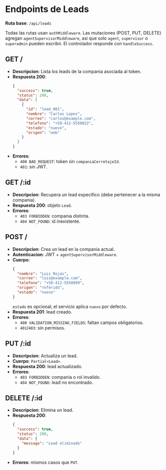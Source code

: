 ﻿# Endpoints de Leads

**Ruta base**: `/api/leads`

Todas las rutas usan `authMiddleware`. Las mutaciones (POST, PUT, DELETE) agregan `agentSupervisorMiddleware`, asi que solo `agent`, `supervisor` o `superadmin` pueden escribir. El controlador responde con `handleSuccess`.

## GET /
- **Descripcion**: Lista los leads de la compania asociada al token.
- **Respuesta 200**:
  ```json
  {
    "success": true,
    "status": 200,
    "data": [
      {
        "id": "lead_001",
        "nombre": "Carlos Lopez",
        "correo": "carlos@example.com",
        "telefono": "+58-412-5550022",
        "estado": "nuevo",
        "origen": "web"
      }
    ]
  }
  ```
- **Errores**:
  - `400 BAD_REQUEST`: token sin `companiaCorretajeId`.
  - `401`: sin JWT.

## GET /:id
- **Descripcion**: Recupera un lead especifico (debe pertenecer a la misma compania).
- **Respuesta 200**: objeto `Lead`.
- **Errores**:
  - `403 FORBIDDEN`: compania distinta.
  - `404 NOT_FOUND`: id inexistente.

## POST /
- **Descripcion**: Crea un lead en la compania actual.
- **Autenticacion**: JWT + `agentSupervisorMiddleware`.
- **Cuerpo**:
  ```json
  {
    "nombre": "Luis Rojas",
    "correo": "luis@example.com",
    "telefono": "+58-412-5558899",
    "origen": "referido",
    "estado": "nuevo"
  }
  ```
  `estado` es opcional; el servicio aplica `nuevo` por defecto.
- **Respuesta 201**: lead creado.
- **Errores**:
  - `400 VALIDATION_MISSING_FIELDS`: faltan campos obligatorios.
  - `401`/`403`: sin permisos.

## PUT /:id
- **Descripcion**: Actualiza un lead.
- **Cuerpo**: `Partial<Lead>`.
- **Respuesta 200**: lead actualizado.
- **Errores**:
  - `403 FORBIDDEN`: compania o rol invalido.
  - `404 NOT_FOUND`: lead no encontrado.

## DELETE /:id
- **Descripcion**: Elimina un lead.
- **Respuesta 200**:
  ```json
  {
    "success": true,
    "status": 200,
    "data": {
      "message": "Lead eliminado"
    }
  }
  ```
- **Errores**: mismos casos que `PUT`.
